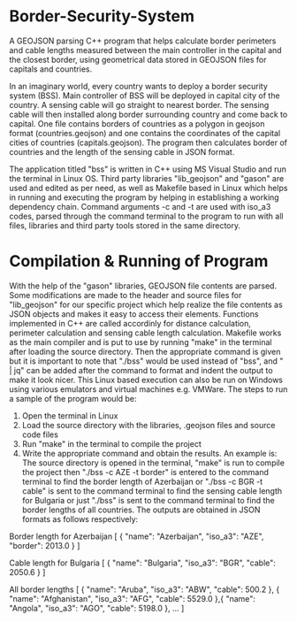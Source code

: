 # Border-Security-System
A GEOJSON parsing C++ program that helps calculate border perimeters and cable lengths measured between the main controller in the capital and the closest border, using geometrical data stored in GEOJSON files for capitals and countries.


In an imaginary world, every country wants to deploy a border security system (BSS). Main controller of BSS will be deployed in capital city of the country. A sensing cable will go straight to nearest border. The sensing cable will then installed along border surrounding country and come back to capital. One file contains borders of countries as a polygon in geojson format (countries.geojson) and one contains the coordinates of the capital cities of countries (capitals.geojson).
The program then calculates border of countries and the length of the sensing cable in JSON format.

The application titled "bss" is written in C++ using MS Visual Studio and run the terminal in Linux OS. Third party libraries "lib_geojson" and "gason" are used and edited as per need, as well as Makefile based in Linux which helps in running and executing the program by helping in establishing a working dependency chain. Command arguments -c and -t are used with iso_a3 codes, parsed through the command terminal to the program to run with all files, libraries and third party tools stored in the same directory.

# Compilation & Running of Program
With the help of the "gason" libraries, GEOJSON file contents are parsed. Some modifications are made to the header and source files for "lib_geojson" for our specific project which help realize the file contents as JSON objects and makes it easy to access their elements. Functions implemented in C++ are called accordinly for distance calculation, perimeter calculation and sensing cable length calculation. 
Makefile works as the main compiler and is put to use by running "make" in the terminal after loading the source directory. Then the appropriate command is given but it is important to note that "./bss" would be used instead of "bss", and " | jq" can be added after the command to format and indent the output to make it look nicer.
This Linux based execution can also be run on Windows using various emulators and virtual machines e.g. VMWare. The steps to run a sample of the program would be:
  1. Open the terminal in Linux
  2. Load the source directory with the libraries, .geojson files and source code files
  3. Run "make" in the terminal to compile the project
  4. Write the appropriate command and obtain the results.
An example is:
The source directory is opened in the terminal, "make" is run to compile the project then "./bss -c AZE -t border" is entered to the command terminal to find the border length of Azerbaijan or "./bss -c BGR -t cable" is sent to the command terminal to find the sensing cable length for Bulgaria or just "./bss" is sent to the command terminal to find the border lengths of all countries. The outputs are obtained in JSON formats as follows respectively: 

Border length for Azerbaijan
[
  {
    "name": "Azerbaijan",
    "iso_a3": "AZE",
    "border": 2013.0
  }
]

Cable length for Bulgaria
[
  {
    "name": "Bulgaria",
    "iso_a3": "BGR",
    "cable": 2050.6
  }
]

All border lengths
[
  {
    "name": "Aruba",
    "iso_a3": "ABW",
    "cable": 500.2
  },
  {
  "name": "Afghanistan",
  "iso_a3": "AFG",
  "cable": 5529.0
  },{
  "name": "Angola",
  "iso_a3": "AGO",
  "cable": 5198.0
  },
  ...
]
